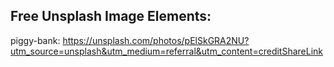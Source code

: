 ## Free Unsplash Image Elements:

piggy-bank: https://unsplash.com/photos/pElSkGRA2NU?utm_source=unsplash&utm_medium=referral&utm_content=creditShareLink
